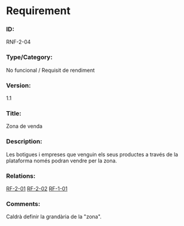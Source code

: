 # Requirement

### ID: 
RNF-2-04

### Type/Category:
No funcional / Requisit de rendiment

### Version: 
1.1

### Title:
Zona de venda

### Description: 
Les botigues i empreses que venguin els seus productes a través de la plataforma només podran vendre per la zona.

### Relations:
[RF-2-01](./RF-2-01.md) 
[RF-2-02](./RF-2-02.md)
[RF-1-01](../clients/RF-1-01.md)

### Comments: 
Caldrà definir la grandària de la "zona".

